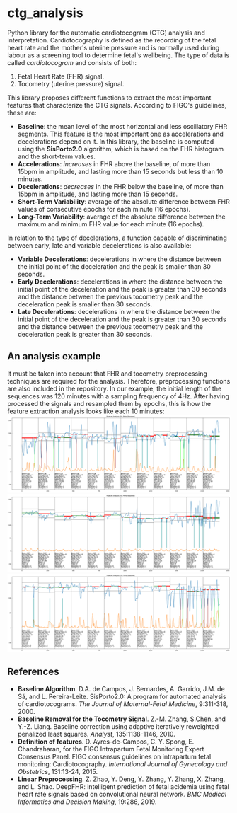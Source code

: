 # ctg_analysis
Python library for the automatic cardiotocogram (CTG) analysis and interpretation. Cardiotocography is defined as the recording of the fetal heart rate and the mother's uterine pressure and is normally used during labour as a screening tool to determine fetal's wellbeing. The type of data is called *cardiotocogram* and consists of both:
1. Fetal Heart Rate (FHR) signal.
2. Tocometry (uterine pressure) signal.

This library proposes different functions to extract the most important features that characterize the CTG signals. According to FIGO's guidelines, these are:
- **Baseline**: the mean level of the most horizontal and less oscillatory FHR segments. This feature is the most important one as accelerations and decelerations depend on it. In this library, the baseline is computed using the **SisPorto2.0** algorithm, which is based on the FHR histogram and the short-term values. 
- **Accelerations**: *increases* in FHR above the baseline, of more than 15bpm in amplitude, and lasting more than 15 seconds but less than 10 minutes.
- **Decelerations**: *decreases* in the FHR below the baseline, of more than 15bpm in amplitude, and lasting more than 15 seconds.
- **Short-Term Variability**: average of the absolute difference between FHR values of consecutive epochs for each minute (16 epochs).
- **Long-Term Variability**: average of the absolute difference between the maximum and minimum FHR value for each minute (16 epochs).

In relation to the type of decelerations, a function capable of discriminating between early, late and variable decelerations is also available:
- **Variable Decelerations**: decelerations in where the distance between the initial point of the deceleration and the peak is smaller than 30 seconds.
- **Early Decelerations**: decelerations in where the distance between the initial point of the deceleration and the peak is greater than 30 seconds and the distance between the previous tocometry peak and the deceleration peak is smaller than 30 seconds.
- **Late Decelerations**: decelerations in where the distance between the initial point of the deceleration and the peak is greater than 30 seconds and the distance between the previous tocometry peak and the deceleration peak is greater than 30 seconds.

## An analysis example
It must be taken into account that FHR and tocometry preprocessing techniques are required for the analysis. Therefore, preprocessing functions are also included in the repository. In our example, the initial length of the sequences was 120 minutes with a sampling frequency of 4Hz. After having processed the signals and resampled them by epochs, this is how the feature extraction analysis looks like each 10 minutes:
![CTG Analysis 1](https://github.com/mlinaresv/ctg_analysis/blob/main/example1.png)
![CTG Analysis 2](https://github.com/mlinaresv/ctg_analysis/blob/main/example2.png)
![CTG Analysis 3](https://github.com/mlinaresv/ctg_analysis/blob/main/example3.png)

## References
- **Baseline Algorithm**. D.A. de Campos, J. Bernardes, A. Garrido, J.M. de Sá, and L. Pereira-Leite. SisPorto2.0: A program for automated analysis of cardiotocograms. *The Journal of Maternal-Fetal Medicine*, 9:311-318, 2000.
- **Baseline Removal for the Tocometry Signal**. Z.-M. Zhang, S.Chen, and Y.-Z. Liang. Baseline correction using adaptive iteratively reweighted penalized least squares. *Analyst*, 135:1138-1146, 2010.
- **Definition of features**. D. Ayres-de-Campos, C. Y. Spong, E. Chandraharan, for the FIGO Intrapartum Fetal Monitoring Expert Consensus Panel. FIGO consensus guidelines on intrapartum fetal monitoring: Cardiotocography. *International Journal of Gynecology and Obstetrics*, 131:13-24, 2015. 
- **Linear Preprocessing**. Z. Zhao, Y. Deng, Y. Zhang, Y. Zhang, X. Zhang, and L. Shao. DeepFHR: intelligent prediction of fetal acidemia using fetal heart rate signals based on convolutional neural network. *BMC Medical Informatics and Decision Making*, 19:286, 2019.
